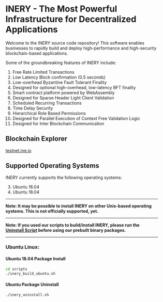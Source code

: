 
# INERY - The Most Powerful Infrastructure for Decentralized Applications

Welcome to the INERY source code repository! This software enables businesses to rapidly build and deploy high-performance and high-security blockchain-based applications.

Some of the groundbreaking features of INERY include:

1. Free Rate Limited Transactions
1. Low Latency Block confirmation (0.5 seconds)
1. Low-overhead Byzantine Fault Tolerant Finality
1. Designed for optional high-overhead, low-latency BFT finality
1. Smart contract platform powered by WebAssembly
1. Designed for Sparse Header Light Client Validation
1. Scheduled Recurring Transactions
1. Time Delay Security
1. Hierarchical Role Based Permissions
1. Designed for Parallel Execution of Context Free Validation Logic
1. Designed for Inter Blockchain Communication



## Blockchain Explorer

[testnet.ine.io](https://explorer.inery.io/)

## Supported Operating Systems

INERY currently supports the following operating systems:  

3. Ubuntu 16.04
4. Ubuntu 18.04


---

**Note: It may be possible to install INERY on other Unix-based operating systems. This is not officially supported, yet.**

---

**Note: If you used our scripts to build/install INERY, please run the [Uninstall Script](#uninstall-script) before using our prebuilt binary packages.**

---

### Ubuntu Linux:

#### Ubuntu 18.04 Package Install
```sh
cd scripts
./inery_build_ubuntu.sh
```
#### Ubuntu Package Uninstall
```sh
./inery_uninstall.sh
```








